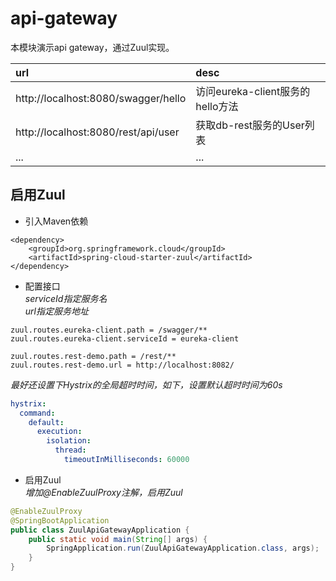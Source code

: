 # api-gateway
本模块演示api gateway，通过Zuul实现。  

|url|desc|  
|:---|:---|   
|http://localhost:8080/swagger/hello|访问eureka-client服务的hello方法|  
|http://localhost:8080/rest/api/user|获取db-rest服务的User列表|  
|...|...|

## 启用Zuul  
* 引入Maven依赖  
``` maven
<dependency>
	<groupId>org.springframework.cloud</groupId>
	<artifactId>spring-cloud-starter-zuul</artifactId>
</dependency>
```

* 配置接口  
_serviceId指定服务名_  
_url指定服务地址_
``` properties
zuul.routes.eureka-client.path = /swagger/**
zuul.routes.eureka-client.serviceId = eureka-client

zuul.routes.rest-demo.path = /rest/**
zuul.routes.rest-demo.url = http://localhost:8082/
```

_最好还设置下Hystrix的全局超时时间，如下，设置默认超时时间为60s_  
``` yml
hystrix:
  command:
    default:
      execution:
        isolation:
          thread:
            timeoutInMilliseconds: 60000
```

* 启用Zuul  
_增加@EnableZuulProxy注解，启用Zuul_
``` java
@EnableZuulProxy
@SpringBootApplication
public class ZuulApiGatewayApplication {
	public static void main(String[] args) {
		SpringApplication.run(ZuulApiGatewayApplication.class, args);
	}
}
```
